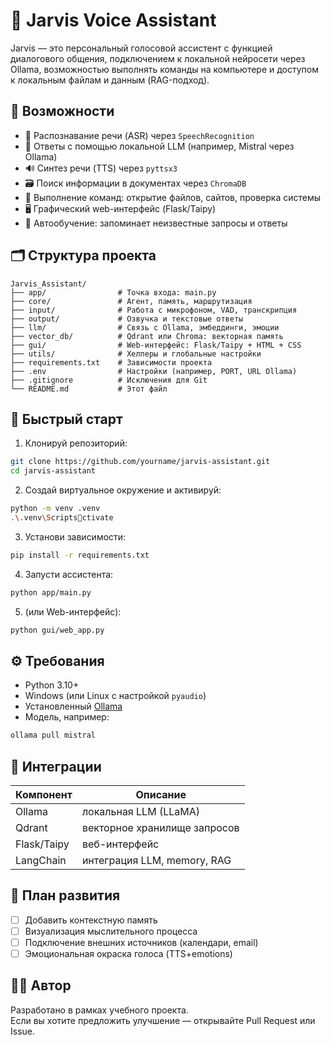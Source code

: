 # 🤖 Jarvis Voice Assistant

Jarvis — это персональный голосовой ассистент с функцией диалогового общения, подключением к локальной нейросети через Ollama, возможностью выполнять команды на компьютере и доступом к локальным файлам и данным (RAG-подход).

## 🔧 Возможности

- 🎤 Распознавание речи (ASR) через `SpeechRecognition`
- 🧠 Ответы с помощью локальной LLM (например, Mistral через Ollama)
- 🔊 Синтез речи (TTS) через `pyttsx3`
- 🗃️ Поиск информации в документах через `ChromaDB`
- 📁 Выполнение команд: открытие файлов, сайтов, проверка системы
- 🖥️ Графический web-интерфейс (Flask/Taipy)
- 🧠 Автообучение: запоминает неизвестные запросы и ответы

## 🗂️ Структура проекта

```
Jarvis_Assistant/
├── app/                # Точка входа: main.py
├── core/               # Агент, память, маршрутизация
├── input/              # Работа с микрофоном, VAD, транскрипция
├── output/             # Озвучка и текстовые ответы
├── llm/                # Связь с Ollama, эмбеддинги, эмоции
├── vector_db/          # Qdrant или Chroma: векторная память
├── gui/                # Web-интерфейс: Flask/Taipy + HTML + CSS
├── utils/              # Хелперы и глобальные настройки
├── requirements.txt    # Зависимости проекта
├── .env                # Настройки (например, PORT, URL Ollama)
├── .gitignore          # Исключения для Git
└── README.md           # Этот файл
```

## 🚀 Быстрый старт

1. Клонируй репозиторий:

```bash
git clone https://github.com/yourname/jarvis-assistant.git
cd jarvis-assistant
```

2. Создай виртуальное окружение и активируй:

```bash
python -m venv .venv
.\.venv\Scriptsctivate
```

3. Установи зависимости:

```bash
pip install -r requirements.txt
```

4. Запусти ассистента:

```bash
python app/main.py
```

5. (или Web-интерфейс):

```bash
python gui/web_app.py
```

## ⚙️ Требования

- Python 3.10+
- Windows (или Linux с настройкой `pyaudio`)
- Установленный [Ollama](https://ollama.com/)
- Модель, например:
```bash
ollama pull mistral
```

## 📡 Интеграции

| Компонент     | Описание                           |
|---------------|------------------------------------|
| Ollama        | локальная LLM (LLaMA)     |
| Qdrant        | векторное хранилище запросов       |
| Flask/Taipy   | веб-интерфейс                      |
| LangChain     | интеграция LLM, memory, RAG        |

## 📌 План развития

- [ ] Добавить контекстную память
- [ ] Визуализация мыслительного процесса
- [ ] Подключение внешних источников (календари, email)
- [ ] Эмоциональная окраска голоса (TTS+emotions)

## 🧑‍💻 Автор

Разработано в рамках учебного проекта.  
Если вы хотите предложить улучшение — открывайте Pull Request или Issue.
